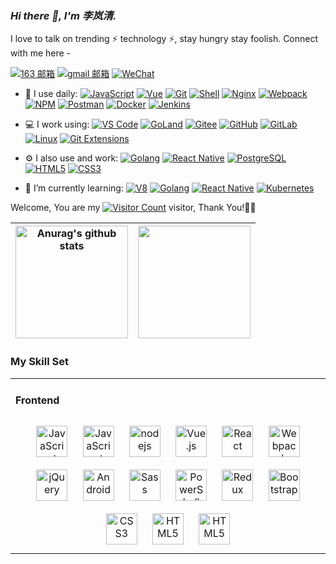 ### _Hi there 👋, I'm 李岚清._

I love to talk on trending ⚡ technology ⚡, stay hungry stay foolish. Connect with me here -

[![163 邮箱](https://img.shields.io/badge/-163%20Mail-FC1F1F?style=plastic&link=mailto:find_onepiece@163.com)]()
[![gmail 邮箱](https://img.shields.io/badge/Gmail-D14836?logo=gmail&logoColor=white)](mailto:juntaoxiaocc@gmail.com)
[![WeChat](https://img.shields.io/badge/WeChat-07C160?logo=wechat&logoColor=white)](https://raw.githubusercontent.com/all-smile/nav/v1.0.6/static/images/qrcode_wechat02.jpg)

- 🚀 I use daily:
  [![JavaScript](https://img.shields.io/badge/JavaScript-000000?logo=JavaScript&logoColor=FFCA28)](https://llq0802.github.io/)
  [![Vue](https://img.shields.io/badge/Vue.js-35495E?logo=vue.js&logoColor=4FC08D)](https://llq0802.github.io/)
  [![Git](https://img.shields.io/badge/-Git-000000?logo=git&logoColor=FF7043)](https://llq0802.github.io/)
  [![Shell](https://img.shields.io/badge/-Shell-4EC422?logo=Shell&logoColor=FF7043)](https://llq0802.github.io/)
  [![Nginx](https://img.shields.io/badge/-Nginx-F6C915?logo=nginx&logoColor=029137)](https://llq0802.github.io/)
  [![Webpack](https://img.shields.io/badge/-webpack-2B3A42?logo=webpack&logoColor=75AFCC)](https://llq0802.github.io/)
  [![NPM](https://img.shields.io/badge/-NPM-2875E3?logo=npm&logoColor=029137)](https://llq0802.github.io/)
  [![Postman](https://img.shields.io/badge/-Postman-7A1FA2?logo=postman&logoColor=FC8019)](https://llq0802.github.io/)
  [![Docker](https://img.shields.io/badge/docker-20232A?logo=docker&logoColor=61DAFB)](https://llq0802.github.io/)
  [![Jenkins](https://img.shields.io/badge/-Jenkins-F6C915?logo=jenkins&logoColor=F16061)](https://llq0802.github.io/)

- 💻 I work using:
  [![VS Code](https://img.shields.io/badge/-VS%20Code-007ACC?style=plastic&logo=visual-studio-code)](https://llq0802.github.io/)
  [![GoLand](https://img.shields.io/badge/-GoLand-000?logo=goland&logoColor=00ACC1)](https://llq0802.github.io/)
  [![Gitee](https://img.shields.io/badge/-Gitee-A80025?logo=gitee&logoColor=F16061)](https://llq0802.github.io/)
  [![GitHub](https://img.shields.io/badge/-GitHub-181717?style=plastic&logo=github)](https://llq0802.github.io/)
  [![GitLab](https://img.shields.io/badge/-GitLab-FCA121?style=plastic&logo=gitlab)](https://llq0802.github.io/)
  [![Linux](https://img.shields.io/badge/-Linux-F16061?logo=linux&logoColor=000)](https://llq0802.github.io/)
  [![Git Extensions](https://img.shields.io/badge/-Git%20Extensions-green?logo=git%20extensions&logoColor=DE3929)](https://llq0802.github.io/)

- ⚙️ I also use and work:
  [![Golang](https://img.shields.io/badge/-Golang-02569B?logo=go&logoColor=00ACC1)](https://llq0802.github.io/)
  [![React Native](https://img.shields.io/badge/React_Native-20232A?logo=react&logoColor=61DAFB)](https://llq0802.github.io/)
  [![PostgreSQL](https://img.shields.io/badge/-PostgreSQL-336791?style=plastic&logo=postgresql)](https://llq0802.github.io/)
  [![HTML5](https://img.shields.io/badge/-HTML5-E34F26?style=plastic&logo=html5&logoColor=white)](https://llq0802.github.io/)
  [![CSS3](https://img.shields.io/badge/-CSS3-1572B6?style=plastic&logo=css3)](https://llq0802.github.io/)

- 🌱 I’m currently learning:
  [![V8](https://img.shields.io/badge/-V8-3DDC84?logo=v8&logoColor=4788F4)](https://llq0802.github.io/)
  [![Golang](https://img.shields.io/badge/-Golang-02569B?logo=go&logoColor=00ACC1)](https://llq0802.github.io/)
  [![React Native](https://img.shields.io/badge/React_Native-20232A?logo=react&logoColor=61DAFB)](https://llq0802.github.io/)
  [![Kubernetes](https://img.shields.io/badge/-Kubernetes-F5F5F5?logo=Kubernetes&logoColor=316CE6)](https://llq0802.github.io/)

Welcome, You are my [![Visitor Count](https://profile-counter.glitch.me/all-smile/count.svg)](https://llq0802.github.io/) visitor, Thank You!🎉🎉

<!-- [![Top Langs](https://github-readme-stats.vercel.app/api/top-langs/?username=all-smile&theme=flag-india)](https://github.com/all-smile/github-readme-stats) -->

<!-- [<span><img src="https://github-readme-stats.vercel.app/api/top-langs/?username=all-smile&layout=compact" height=180/></span><span><img src="https://github-readme-stats.vercel.app/api?username=all-smile&count_private=true&show_icons=true" height=180/></span>](https://home.i-xiao.space/blog/)
-->

<!-- <table border="0"  width="80%">
<tr>
<td valign="top">
<img src="https://github-readme-stats.vercel.app/api/top-langs/?username=all-smile&layout=compact" alt="Top Langs" height="200" />
</td
<td valign="top">
<img src="https://github-readme-stats.vercel.app/api?username=all-smile&show_icons=true" alt="all-smile's GitHub stats" height="200" />
</td>
</tr>
</table> -->

<!-- ![Top Langs](https://github-readme-stats.vercel.app/api/top-langs/?username=all-smile&layout=compact)
![all-smile's GitHub stats](https://github-readme-stats.vercel.app/api?username=all-smile&show_icons=true)
 -->

| <a width="50%"  href="https://github.com/anuraghazra/github-readme-stats"><img align="center"   height="180" src="https://github-readme-stats.vercel.app/api?username=anuraghazra&show_icons=true&include_all_commits=true&theme=buefy&hide_border=true" alt="Anurag's github stats" /></a> | <a href="https://github.com/anuraghazra/github-readme-stats"><img align="center"  height="180" src="https://github-readme-stats.vercel.app/api/top-langs/?username=anuraghazra&layout=compact&theme=buefy&hide_border=true" /></a> |
| ------------------------------------------------------------------------------------------------------------------------------------------------------------------------------------------------------------------------------------------------------------------------------------------- | ---------------------------------------------------------------------------------------------------------------------------------------------------------------------------------------------------------------------------------- |

### My Skill Set

<table><tr><td valign="top" width="100%">

#### Frontend

<div align="center">
<img style="margin: 10px" src="https://profilinator.rishav.dev/skills-assets/javascript-original.svg" alt="JavaScript" height="50" />
<img style="margin: 10px" src="https://profilinator.rishav.dev/skills-assets/typescript-original.svg" alt="JavaScript" height="50" />
<img style="margin: 10px" src="https://profilinator.rishav.dev/skills-assets/nodejs-original-wordmark.svg" alt="nodejs" height="50" />
<img style="margin: 10px" src="https://profilinator.rishav.dev/skills-assets/vuejs-original-wordmark.svg" alt="Vue.js" height="50" />
<img style="margin: 10px" src="https://profilinator.rishav.dev/skills-assets/react-original-wordmark.svg" alt="React" height="50" />
<img style="margin: 10px" src="https://profilinator.rishav.dev/skills-assets/webpack-original.svg" alt="Webpack" height="50" />
<img style="margin: 10px" src="https://profilinator.rishav.dev/skills-assets/jquery.png" alt="jQuery" height="50" />
<img style="margin: 10px" src="https://profilinator.rishav.dev/skills-assets/android-original-wordmark.svg" alt="Android" height="50" />
<img style="margin: 10px" src="https://profilinator.rishav.dev/skills-assets/sass-original.svg" alt="Sass" height="50" />
<img style="margin: 10px" src="https://profilinator.rishav.dev/skills-assets/powershell.png" alt="PowerShell" height="50" />
<img style="margin: 10px" src="https://profilinator.rishav.dev/skills-assets/redux-original.svg" alt="Redux" height="50" />
<img style="margin: 10px" src="https://profilinator.rishav.dev/skills-assets/bootstrap-plain.svg" alt="Bootstrap" height="50" />
<img style="margin: 10px" src="https://profilinator.rishav.dev/skills-assets/css3-original-wordmark.svg" alt="CSS3" height="50" />
<img style="margin: 10px" src="https://profilinator.rishav.dev/skills-assets/html5-original-wordmark.svg" alt="HTML5" height="50" />
<img style="margin: 10px" src="https://profilinator.rishav.dev/skills-assets/mongodb-original-wordmark.svg" alt="HTML5" height="50" />
</div>
</td>

</tr>
</table>

<!-- <br/>
<div>
  <a href="https://raw.githubusercontent.com/all-smile/nav/master/static/images/buymeacoffee.jpg" target="_blank" style="display: inline-block;">
    <img
        src="https://img.shields.io/badge/Donate-Buy%20Me%20A%20Coffee-orange.svg?style=flat-square"
        align="center"
    />
  </a>
</div> -->
